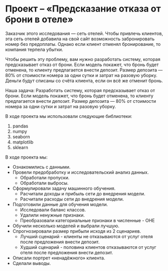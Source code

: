 # Проект – «Предсказание отказа от брони в отеле»

Заказчик этого исследования — сеть отелей. Чтобы привлечь клиентов, эта сеть отелей добавила на свой сайт возможность забронировать номер без предоплаты. Однако если клиент отменял бронирование, то компания терпела убытки. 

Чтобы решить эту проблему, вам нужно разработать систему, которая предсказывает отказ от брони. Если модель покажет, что бронь будет отменена, то клиенту предлагается внести депозит. Размер депозита — 80% от стоимости номера за одни сутки и затрат на разовую уборку. Деньги будут списаны со счёта клиента, если он всё же отменит бронь.

Наша задача: 
  Разработать систему, которая предсказывает отказ от брони. Если модель покажет, что бронь будет отменена, то клиенту предлагается внести депозит. Размер депозита — 80% от стоимости номера за одни сутки и затрат на разовую уборку.

В ходе проекта мы использовали следующие библиотеки:
1. pandas
2. numpy
3. seaborn
4. matplotlib
5. sklearn

В ходе проекта мы:
- Ознакомились с данными.
- Провели предобработку и исследовательский анализ данных.
  - Обработали пропуски.
  - Обработали выбросы.
- Сформулировали задачу машинного обучения.
  - Расчитали доходы и прибыль сети до внедрения модели.
  - Расчитали расходы сети до внедрения модели.
- Подготовили данные для обучения модели.
  - Исследовали баланс классов.
  - Удалили ненужные признаки.
  - Преобразовали категориальные признаки в численные - OHE
- Обучили несколько моделей и выбрали лучшую.
- Спрогнозировали размер прибыли исходя из 2 сценариев.
  - Лучший сценарий - клиенты не отказываются от услуг отеля после предложения внести депозит.
  - Худший сценарий - половина клиентов отказываются от услуг отеля после предложения внести депозит.
- Описали портрет «ненадёжного» клиента.
- Сделали выводы.

